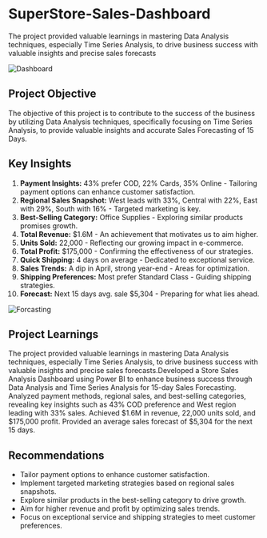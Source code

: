 # SuperStore-Sales-Dashboard
The project provided valuable learnings in mastering Data Analysis techniques, especially Time Series Analysis, to drive business success with valuable insights and precise sales forecasts

![Dashboard](https://github.com/belikejishu/SuperStore-Sales-Dashboard/assets/114802016/5f36d952-323c-4ecc-9103-8c205704e49e)

## Project Objective
The objective of this project is to contribute to the success of the business by utilizing Data Analysis techniques, specifically focusing on Time Series Analysis, to provide valuable insights and accurate Sales Forecasting of 15 Days.

## Key Insights
1. **Payment Insights:** 43% prefer COD, 22% Cards, 35% Online - Tailoring payment options can enhance customer satisfaction.
2. **Regional Sales Snapshot:** West leads with 33%, Central with 22%, East with 29%, South with 16% - Targeted marketing is key.
3. **Best-Selling Category:** Office Supplies - Exploring similar products promises growth.
4. **Total Revenue:** $1.6M - An achievement that motivates us to aim higher.
5. **Units Sold:** 22,000 - Reflecting our growing impact in e-commerce.
6. **Total Profit:** $175,000 - Confirming the effectiveness of our strategies.
7. **Quick Shipping:** 4 days on average - Dedicated to exceptional service.
8. **Sales Trends:** A dip in April, strong year-end - Areas for optimization.
9. **Shipping Preferences:** Most prefer Standard Class - Guiding shipping strategies.
10. **Forecast:** Next 15 days avg. sale $5,304 - Preparing for what lies ahead.


![Forcasting](https://github.com/belikejishu/SuperStore-Sales-Dashboard/assets/114802016/fcdf5308-9735-495e-908a-d11871e1c18f)

## Project Learnings
The project provided valuable learnings in mastering Data Analysis techniques, especially Time Series Analysis, to drive business success with valuable insights and precise sales forecasts.Developed a Store Sales Analysis Dashboard using Power BI to enhance business success through Data Analysis and Time Series Analysis for 15-day Sales Forecasting. Analyzed payment methods, regional sales, and best-selling categories, revealing key insights such as 43% COD preference and West region leading with 33% sales. Achieved $1.6M in revenue, 22,000 units sold, and $175,000 profit. Provided an average sales forecast of $5,304 for the next 15 days.

## Recommendations
- Tailor payment options to enhance customer satisfaction.
- Implement targeted marketing strategies based on regional sales snapshots.
- Explore similar products in the best-selling category to drive growth.
- Aim for higher revenue and profit by optimizing sales trends.
- Focus on exceptional service and shipping strategies to meet customer preferences.
  
